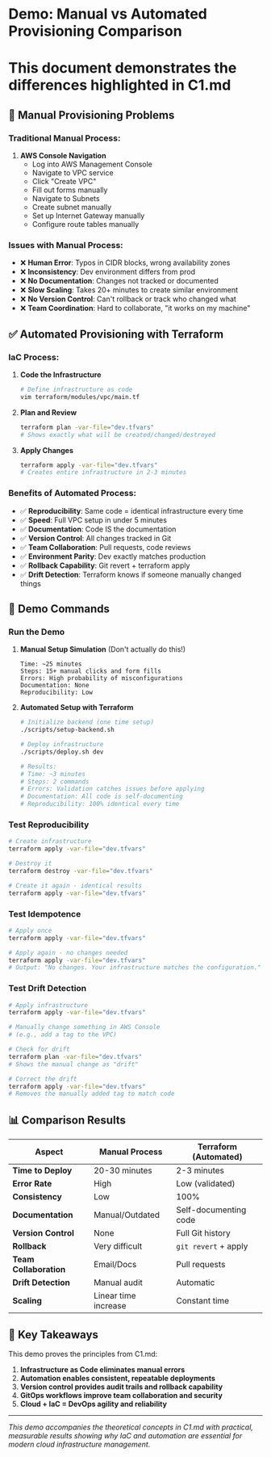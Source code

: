 # Demo: Manual vs Automated Provisioning Comparison
# This document demonstrates the differences highlighted in C1.md

## 🚫 Manual Provisioning Problems

### Traditional Manual Process:
1. **AWS Console Navigation**
   - Log into AWS Management Console
   - Navigate to VPC service
   - Click "Create VPC"
   - Fill out forms manually
   - Navigate to Subnets
   - Create subnet manually
   - Set up Internet Gateway manually
   - Configure route tables manually

### Issues with Manual Process:
- ❌ **Human Error**: Typos in CIDR blocks, wrong availability zones
- ❌ **Inconsistency**: Dev environment differs from prod
- ❌ **No Documentation**: Changes not tracked or documented
- ❌ **Slow Scaling**: Takes 20+ minutes to create similar environment
- ❌ **No Version Control**: Can't rollback or track who changed what
- ❌ **Team Coordination**: Hard to collaborate, "it works on my machine"

## ✅ Automated Provisioning with Terraform

### IaC Process:
1. **Code the Infrastructure**
   ```bash
   # Define infrastructure as code
   vim terraform/modules/vpc/main.tf
   ```

2. **Plan and Review**
   ```bash
   terraform plan -var-file="dev.tfvars"
   # Shows exactly what will be created/changed/destroyed
   ```

3. **Apply Changes**
   ```bash
   terraform apply -var-file="dev.tfvars"
   # Creates entire infrastructure in 2-3 minutes
   ```

### Benefits of Automated Process:
- ✅ **Reproducibility**: Same code = identical infrastructure every time
- ✅ **Speed**: Full VPC setup in under 5 minutes
- ✅ **Documentation**: Code IS the documentation
- ✅ **Version Control**: All changes tracked in Git
- ✅ **Team Collaboration**: Pull requests, code reviews
- ✅ **Environment Parity**: Dev exactly matches production
- ✅ **Rollback Capability**: Git revert + terraform apply
- ✅ **Drift Detection**: Terraform knows if someone manually changed things

## 🔄 Demo Commands

### Run the Demo

1. **Manual Setup Simulation** (Don't actually do this!)
   ```
   Time: ~25 minutes
   Steps: 15+ manual clicks and form fills
   Errors: High probability of misconfigurations
   Documentation: None
   Reproducibility: Low
   ```

2. **Automated Setup with Terraform**
   ```bash
   # Initialize backend (one time setup)
   ./scripts/setup-backend.sh
   
   # Deploy infrastructure
   ./scripts/deploy.sh dev
   
   # Results:
   # Time: ~3 minutes
   # Steps: 2 commands
   # Errors: Validation catches issues before applying
   # Documentation: All code is self-documenting
   # Reproducibility: 100% identical every time
   ```

### Test Reproducibility

```bash
# Create infrastructure
terraform apply -var-file="dev.tfvars"

# Destroy it
terraform destroy -var-file="dev.tfvars"

# Create it again - identical results
terraform apply -var-file="dev.tfvars"
```

### Test Idempotence

```bash
# Apply once
terraform apply -var-file="dev.tfvars"

# Apply again - no changes needed
terraform apply -var-file="dev.tfvars"
# Output: "No changes. Your infrastructure matches the configuration."
```

### Test Drift Detection

```bash
# Apply infrastructure
terraform apply -var-file="dev.tfvars"

# Manually change something in AWS Console
# (e.g., add a tag to the VPC)

# Check for drift
terraform plan -var-file="dev.tfvars"
# Shows the manual change as "drift"

# Correct the drift
terraform apply -var-file="dev.tfvars"
# Removes the manually added tag to match code
```

## 📊 Comparison Results

| Aspect | Manual Process | Terraform (Automated) |
|--------|---------------|----------------------|
| **Time to Deploy** | 20-30 minutes | 2-3 minutes |
| **Error Rate** | High | Low (validated) |
| **Consistency** | Low | 100% |
| **Documentation** | Manual/Outdated | Self-documenting code |
| **Version Control** | None | Full Git history |
| **Rollback** | Very difficult | `git revert` + apply |
| **Team Collaboration** | Email/Docs | Pull requests |
| **Drift Detection** | Manual audit | Automatic |
| **Scaling** | Linear time increase | Constant time |

## 🎯 Key Takeaways

This demo proves the principles from C1.md:

1. **Infrastructure as Code eliminates manual errors**
2. **Automation enables consistent, repeatable deployments**
3. **Version control provides audit trails and rollback capability**
4. **GitOps workflows improve team collaboration and security**
5. **Cloud + IaC = DevOps agility and reliability**

---

*This demo accompanies the theoretical concepts in C1.md with practical, measurable results showing why IaC and automation are essential for modern cloud infrastructure management.*
